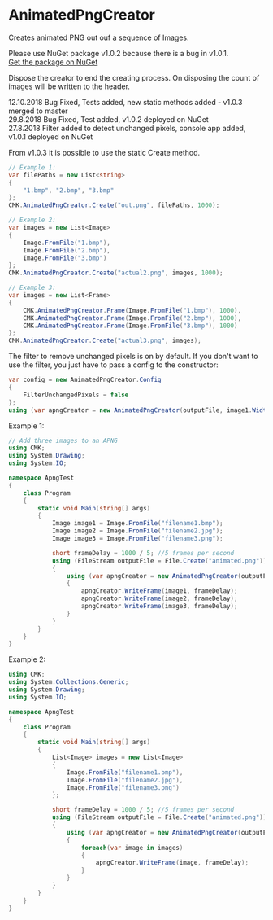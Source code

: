 # AnimatedPngCreator
Creates animated PNG out ouf a sequence of Images.

Please use NuGet package v1.0.2 because there is a bug in v1.0.1.
<br>
[Get the package on NuGet](https://www.nuget.org/packages/AnimatedPngCreator/)

Dispose the creator to end the creating process. On disposing the count of images will be written to the header.

12.10.2018  Bug Fixed, Tests added, new static methods added - v1.0.3 merged to master
<br>
29.8.2018  Bug Fixed, Test added, v1.0.2 deployed on NuGet
<br>
27.8.2018  Filter added to detect unchanged pixels, console app added, v1.0.1 deployed on NuGet

From v1.0.3 it is possible to use the static Create method. 

```csharp
// Example 1:
var filePaths = new List<string>
{
    "1.bmp", "2.bmp", "3.bmp"
};
CMK.AnimatedPngCreator.Create("out.png", filePaths, 1000);

// Example 2:
var images = new List<Image>
{
    Image.FromFile("1.bmp"),
    Image.FromFile("2.bmp"),
    Image.FromFile("3.bmp")
};
CMK.AnimatedPngCreator.Create("actual2.png", images, 1000);

// Example 3:
var images = new List<Frame>
{
    CMK.AnimatedPngCreator.Frame(Image.FromFile("1.bmp"), 1000),
    CMK.AnimatedPngCreator.Frame(Image.FromFile("2.bmp"), 1000),
    CMK.AnimatedPngCreator.Frame(Image.FromFile("3.bmp"), 1000)
};
CMK.AnimatedPngCreator.Create("actual3.png", images);
```

The filter to remove unchanged pixels is on by default. If you don't want to use the filter, you just have to pass a config to the constructor:

```csharp
var config = new AnimatedPngCreator.Config
{
    FilterUnchangedPixels = false
};
using (var apngCreator = new AnimatedPngCreator(outputFile, image1.Width, image1.Height, config))
```

Example 1:

```csharp
// Add three images to an APNG
using CMK;
using System.Drawing;
using System.IO;

namespace ApngTest
{
    class Program
    {
        static void Main(string[] args)
        {
            Image image1 = Image.FromFile("filename1.bmp");
            Image image2 = Image.FromFile("filename2.jpg");
            Image image3 = Image.FromFile("filename3.png");

            short frameDelay = 1000 / 5; //5 frames per second
            using (FileStream outputFile = File.Create("animated.png"))
            {
                using (var apngCreator = new AnimatedPngCreator(outputFile, image1.Width, image1.Height))
                {
                    apngCreator.WriteFrame(image1, frameDelay);
                    apngCreator.WriteFrame(image2, frameDelay);
                    apngCreator.WriteFrame(image3, frameDelay);
                }
            }
        }
    }
}
```
Example 2:
```csharp
using CMK;
using System.Collections.Generic;
using System.Drawing;
using System.IO;

namespace ApngTest
{
    class Program
    {
        static void Main(string[] args)
        {
            List<Image> images = new List<Image>
            {
                Image.FromFile("filename1.bmp"),
                Image.FromFile("filename2.jpg"),
                Image.FromFile("filename3.png")
            };

            short frameDelay = 1000 / 5; //5 frames per second
            using (FileStream outputFile = File.Create("animated.png"))
            {
                using (var apngCreator = new AnimatedPngCreator(outputFile, images[0].Width, images[0].Height))
                {
                    foreach(var image in images)
                    {
                        apngCreator.WriteFrame(image, frameDelay);
                    }
                }
            }
        }
    }
}
```
